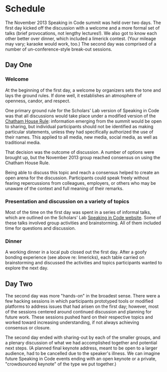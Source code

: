 # Schedule

The November 2013 Speaking in Code summit was held over two days. The first day
kicked off the discussion with a welcome and a more formal set of talks (brief
provocations, not lengthy lectures!). We also got to know each other better
over dinner, which included a limerick contest. (Your mileage may vary; karaoke
would work, too.) The second day was comprised of a number of
un-conference-style break-out sessions.

## Day One

### Welcome

At the beginning of the first day, a welcome by organizers sets the tone and
lays the ground rules. If done well, it establishes an atmosphere of openness,
candor, and respect.

One primary ground rule for the Scholars' Lab version of Speaking in Code was
that all discussions would take place under a modified version of the [Chatham
House Rule][chatham]: information emerging from the summit would be open to
sharing, but individual participants should not be identified as making
particular statements, unless they had specifically authorized the use of their
names. This applied to all media, new media, social media, as well as
traditional media.

That decision was the outcome of discussion. A number of options were brought
up, but the November 2013 group reached consensus on using the Chatham House
Rule.

Being able to discuss this topic and reach a consensus helped to create an open
arena for the discussion. Participants could speak freely without fearing
repercussions from colleagues, employers, or others who may be unaware of the
context and full meaning of their remarks.

### Presentation and discussion on a variety of topics

Most of the time on the first day was spent in a series of informal talks,
which are outlined on the Scholars' Lab [Speaking in Code website][codespeak].
Some of these talks involved group activities and brainstorming. All of them
included time for questions and discussion.

### Dinner

A working dinner in a local pub closed out the first day. After a goofy bonding
experience (see above re: limericks), each table carried on brainstorming and
discussed the activities and topics participants wanted to explore the next
day.

## Day Two

The second day was more "hands-on" in the broadest sense. There were a few
hacking sessions in which participants prototyped tools or modified platforms
to address issues that had arisen on the first day; however, most of the
sessions centered around continued discussion and planning for future work.
These sessions pushed hard on their respective topics and worked toward
increasing understanding, if not always achieving consensus or closure.

The second day ended with sharing-out by each of the smaller groups, and a
plenary discussion of what we had accomplished together and potential next
steps. (A planned final keynote address, meant to be open to a larger audience,
had to be cancelled due to the speaker's illness. We can imagine future
Speaking in Code events ending with an open keynote or a private, "crowdsourced
keynote" of the type we put together.)

[chatham]: http://www.chathamhouse.org/about/chatham-house-rule
[codespeak]: http://codespeak.scholarslab.org/


